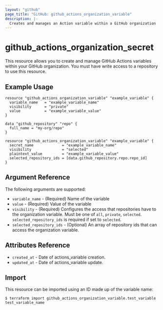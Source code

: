 ```yaml
---
layout: "github"
page_title: "GitHub: github_actions_organization_variable"
description: |-
  Creates and manages an Action variable within a GitHub organization
---
```


# github_actions_organization_secret

This resource allows you to create and manage GitHub Actions variables within your GitHub organization.
You must have write access to a repository to use this resource.

## Example Usage

```hcl
resource "github_actions_organization_variable" "example_variable" {
  variable_name   = "example_variable_name"
  visibility      = "private"
  value           = "example_variable_value"
}
```

```hcl
data "github_repository" "repo" {
  full_name = "my-org/repo"
}

resource "github_actions_organization_variable" "example_variable" {
  secret_name             = "example_variable_name"
  visibility              = "selected"
  plaintext_value         = "example_variable_value"
  selected_repository_ids = [data.github_repository.repo.repo_id]
}
```

## Argument Reference

The following arguments are supported:

* `variable_name`           - (Required) Name of the variable
* `value`                   - (Required) Value of the variable
* `visibility`              - (Required) Configures the access that repositories have to the organization variable.
                              Must be one of `all`, `private`, `selected`. `selected_repository_ids` is required if set to `selected`.
* `selected_repository_ids` - (Optional) An array of repository ids that can access the organization variable.

## Attributes Reference

* `created_at`      - Date of actions_variable creation.
* `updated_at`      - Date of actions_variable update.

## Import

This resource can be imported using an ID made up of the variable name:

```
$ terraform import github_actions_organization_variable.test_variable test_variable_name
```
